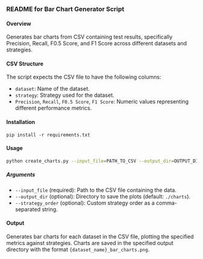 ### README for Bar Chart Generator Script

#### Overview
Generates bar charts from CSV containing test results, specifically Precision, Recall, F0.5 Score, and F1 Score across different datasets and strategies.

#### CSV Structure
The script expects the CSV file to have the following columns:
- `dataset`: Name of the dataset.
- `strategy`: Strategy used for the dataset.
- `Precision`, `Recall`, `F0.5 Score`, `F1 Score`: Numeric values representing different performance metrics.

#### Installation
````
pip install -r requirements.txt
````

#### Usage
```bash
python create_charts.py --input_file=PATH_TO_CSV --output_dir=OUTPUT_DIRECTORY [--strategy_order=STRATEGY_ORDER]
```

##### Arguments
- `--input_file` (required): Path to the CSV file containing the data.
- `--output_dir` (optional): Directory to save the plots (default: `./charts`).
- `--strategy_order` (optional): Custom strategy order as a comma-separated string.

#### Output
Generates bar charts for each dataset in the CSV file, plotting the specified metrics against strategies. Charts are saved in the specified output directory with the format `{dataset_name}_bar_charts.png`.

